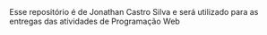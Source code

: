 <!doctype html>
<html>
  <head>
    <title> Jonathan Castro Silva </title> 
  </head>
    <body>
      Esse repositório é de Jonathan Castro Silva e será utilizado para as entregas das atividades de Programação Web
    </body>
</html>
